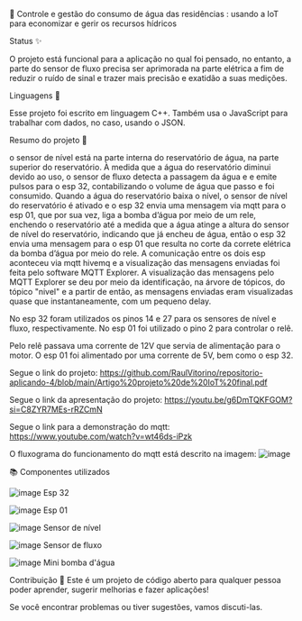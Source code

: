 🚀 Controle e gestão do consumo de água das residências	: usando a IoT para economizar e gerir os recursos hídricos 


Status ✨

O projeto está funcional para a aplicação no qual foi pensado, no entanto, a parte do sensor de fluxo precisa ser aprimorada na parte elétrica a fim de reduzir o ruído de sinal e trazer mais precisão e exatidão a suas medições.


Linguagens 🚀

Esse projeto foi escrito em linguagem C++. Também usa o JavaScript para trabalhar com dados, no caso, usando o JSON.


Resumo do projeto 📌

o sensor de nível está na parte interna do reservatório de água, na parte superior do reservatório. À medida que a água do reservatório diminui devido ao uso, o sensor de fluxo 
detecta a passagem da água e e emite pulsos para o esp 32, contabilizando o volume de água que passo e foi consumido. Quando a água do reservatório baixa o nível, 
o sensor de nível do reservatório é ativado e o esp 32 envia uma mensagem via mqtt para o esp 01, que por sua vez, liga a bomba d’água por meio de um rele, 
enchendo o reservatório até a medida que a água atinge a altura do sensor de nível do reservatório, indicando que já encheu de água, então o esp 32 envia uma mensagem para o esp 01 que
resulta no corte da correte elétrica da bomba d’água por meio do rele. A comunicação entre os dois esp aconteceu via mqtt hivemq e a visualização das mensagens enviadas foi feita pelo
software MQTT Explorer. A visualização das mensagens pelo MQTT Explorer se deu por meio da identificação, na árvore de tópicos, do tópico "nivel" e a partir de então, as mensagens 
enviadas eram visualizadas quase que instantaneamente, com um pequeno delay.

No esp 32 foram utilizados os pinos 14 e 27 para os sensores de nível e fluxo, respectivamente. No esp 01 foi utilizado o pino 2 para controlar o relê.

Pelo relê passava uma corrente de 12V que servia de alimentação para o motor. O esp 01 foi alimentado por uma corrente de 5V, bem como o esp 32.

Segue o link do projeto: https://github.com/RaulVitorino/repositorio-aplicando-4/blob/main/Artigo%20projeto%20de%20IoT%20final.pdf

Segue o link da apresentação do projeto: https://youtu.be/g6DmTQKFGOM?si=C8ZYR7MEs-rRZCmN

Segue o link para a demonstração do mqtt: https://www.youtube.com/watch?v=wt46ds-iPzk

O fluxograma do funcionamento do mqtt está descrito na imagem: ![image](https://github.com/user-attachments/assets/04123d04-108a-426f-8338-674207c6b58e)



📚 Componentes utilizados

![image](https://github.com/user-attachments/assets/20544484-be6c-4f9c-8a9e-cdad5e76b5cc)
Esp 32

![image](https://github.com/user-attachments/assets/b615b71d-ca9f-4e1f-818c-cc49ceb243a6)
Esp 01

![image](https://github.com/user-attachments/assets/5e302021-e74f-47bc-b60c-e797186c8780)
Sensor de nível

![image](https://github.com/user-attachments/assets/c7adc724-d468-475a-add6-2c6bf2ecba78)
Sensor de fluxo

![image](https://github.com/user-attachments/assets/77e9ee09-bdc4-413d-a188-af9d9352dc09)
Mini bomba d'água

Contribuição 🤝
Este é um projeto de código aberto para qualquer pessoa poder aprender, sugerir melhorias e fazer aplicações!

Se você encontrar problemas ou tiver sugestões, vamos discuti-las.

